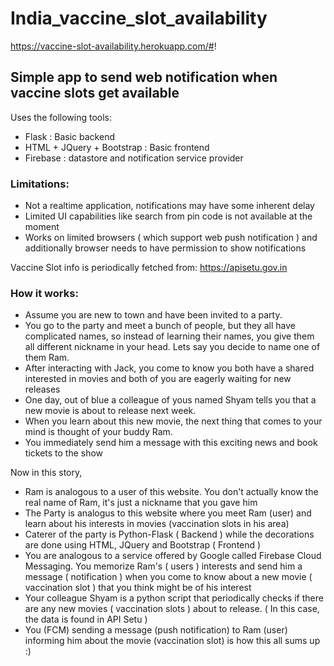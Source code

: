 # India_vaccine_slot_availability

https://vaccine-slot-availability.herokuapp.com/#!

## Simple app to send web notification when vaccine slots get available

Uses the following tools:
- Flask : Basic backend 
- HTML + JQuery + Bootstrap : Basic frontend
- Firebase : datastore and notification service provider

### Limitations:
- Not a realtime application, notifications may have some inherent delay
- Limited UI capabilities like search from pin code is not available at the moment
- Works on limited browsers ( which support web push notification ) and additionally browser needs to have permission to show notifications

Vaccine Slot info is periodically fetched from:
https://apisetu.gov.in

### How it works:
- Assume you are new to town and have been invited to a party.
- You go to the party and meet a bunch of people, but they all have complicated names, so instead of learning their names, you give them all different nickname in your head. Lets say you decide to name one of them Ram.
- After interacting with Jack, you come to know you both have a shared interested in movies and both of you are eagerly waiting for new releases
- One day, out of blue a colleague of yous named Shyam tells you that a new movie is about to release next week.
- When you learn about this new movie, the next thing that comes to your mind is thought of your buddy Ram.
- You immediately send him a message with this exciting news and book tickets to the show

Now in this story, 
- Ram is analogous to a user of this website. You don't actually know the real name of Ram, it's just a nickname that you gave him
- The Party is analogus to this website where you meet Ram (user) and learn about his interests in movies (vaccination slots in his area)
- Caterer of the party is Python-Flask ( Backend ) while the decorations are done using HTML, JQuery and Bootstrap ( Frontend )
- You are analogous to a service offered by Google called Firebase Cloud Messaging. You memorize Ram's ( users ) interests and send him a message ( notification ) when you come to know about a new movie ( vaccination slot ) that you think might be of his interest
- Your colleague Shyam is a python script that periodically checks if there are any new movies ( vaccination slots ) about to release. ( In this case, the data is found in API Setu )
- You (FCM) sending a message (push notification) to Ram (user) informing him about the movie (vaccination slot) is how this all sums up :)

